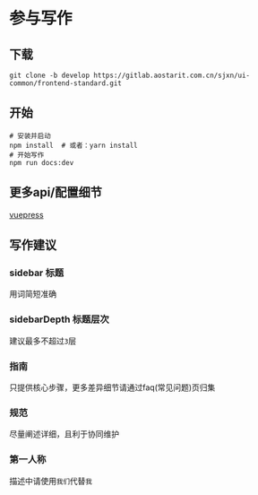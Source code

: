 # 参与写作

## 下载
```shell script 
git clone -b develop https://gitlab.aostarit.com.cn/sjxn/ui-common/frontend-standard.git
```
    
## 开始
```shell script
# 安装并启动
npm install  # 或者：yarn install 
# 开始写作
npm run docs:dev
```

## 更多api/配置细节
   [vuepress](https://www.vuepress.cn/)
   
## 写作建议
   ### sidebar 标题
   用词简短准确
   ### sidebarDepth 标题层次
   建议最多不超过`3`层
   ### 指南
   只提供核心步骤，更多差异细节请通过faq(常见问题)页归集
   ### 规范
   尽量阐述详细，且利于协同维护
   ### 第一人称
   描述中请使用`我们`代替`我`
